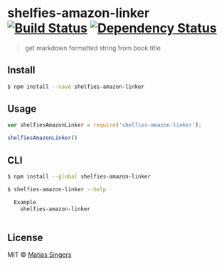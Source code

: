 # shelfies-amazon-linker [![Build Status](http://img.shields.io/travis/matiassingers/shelfies-amazon-linker.svg?style=flat-square)](https://travis-ci.org/matiassingers/shelfies-amazon-linker) [![Dependency Status](http://img.shields.io/gemnasium/matiassingers/shelfies-amazon-linker.svg?style=flat-square)](https://gemnasium.com/matiassingers/shelfies-amazon-linker)
> get markdown formatted string from book title

## Install

```sh
$ npm install --save shelfies-amazon-linker
```


## Usage

```js
var shelfiesAmazonLinker = require('shelfies-amazon-linker');

shelfiesAmazonLinker()

```


## CLI

```sh
$ npm install --global shelfies-amazon-linker
```

```sh
$ shelfies-amazon-linker --help

  Example
    shelfies-amazon-linker
    
```


## License

MIT © [Matias Singers](http://mts.io)
